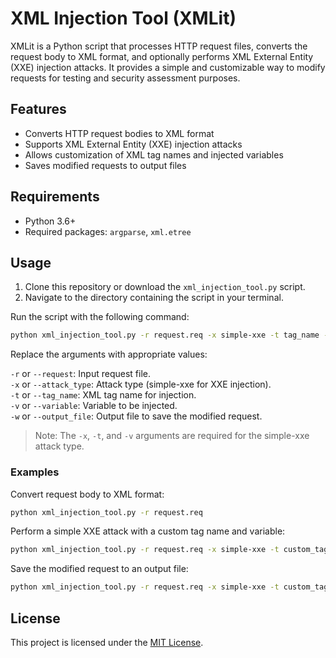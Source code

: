 # XML Injection Tool (XMLit)

XMLit is a Python script that processes HTTP request files, converts the request body to XML format, and optionally performs XML External Entity (XXE) injection attacks. It provides a simple and customizable way to modify requests for testing and security assessment purposes.

## Features

- Converts HTTP request bodies to XML format
- Supports XML External Entity (XXE) injection attacks
- Allows customization of XML tag names and injected variables
- Saves modified requests to output files

## Requirements

- Python 3.6+
- Required packages: `argparse`, `xml.etree`

## Usage

1. Clone this repository or download the `xml_injection_tool.py` script.
2. Navigate to the directory containing the script in your terminal.

Run the script with the following command:

```bash
python xml_injection_tool.py -r request.req -x simple-xxe -t tag_name -v variable_value -w output_request.req
```

Replace the arguments with appropriate values:

`-r` or `--request`: Input request file.<br/>
`-x` or `--attack_type`: Attack type (simple-xxe for XXE injection).<br/>
`-t` or `--tag_name`: XML tag name for injection.<br/>
`-v` or `--variable`: Variable to be injected.<br/>
`-w` or `--output_file`: Output file to save the modified request.<br/>

> Note: The `-x`, `-t`, and `-v` arguments are required for the simple-xxe attack type.

### Examples

Convert request body to XML format:

```bash
python xml_injection_tool.py -r request.req
```

Perform a simple XXE attack with a custom tag name and variable:
```bash
python xml_injection_tool.py -r request.req -x simple-xxe -t custom_tag -v "&xxe_var;"
```

Save the modified request to an output file:
```bash
python xml_injection_tool.py -r request.req -x simple-xxe -t custom_tag -v "&xxe_var;" -w modified_request.req 
```

## License

This project is licensed under the [MIT License](LICENSE).

